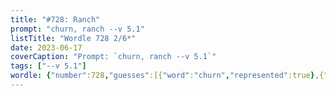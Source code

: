```yaml
---
title: "#728: Ranch"
prompt: "churn, ranch --v 5.1"
listTitle: "Wordle 728 2/6*"
date: 2023-06-17
coverCaption: "Prompt: `churn, ranch --v 5.1`"
tags: ["--v 5.1"]
wordle: {"number":728,"guesses":[{"word":"churn","represented":true},{"word":"ranch","represented":true}]}
---
```

